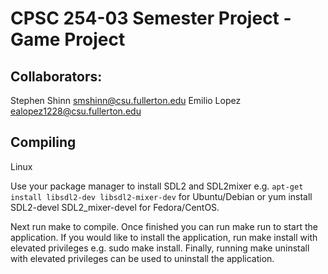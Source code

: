 # CPSC 254-03 Semester Project - Game Project


## Collaborators:
Stephen Shinn		smshinn@csu.fullerton.edu
Emilio Lopez		ealopez1228@csu.fullerton.edu



## Compiling
Linux

Use your package manager to install SDL2 and SDL2mixer e.g. ```apt-get install libsdl2-dev libsdl2-mixer-dev``` for Ubuntu/Debian or yum install SDL2-devel SDL2_mixer-devel for Fedora/CentOS.

Next run make to compile. Once finished you can run make run to start the application. If you would like to install the application, run make install with elevated privileges e.g. sudo make install. Finally, running make uninstall with elevated privileges can be used to uninstall the application.

